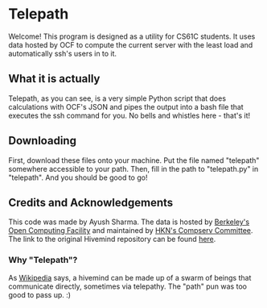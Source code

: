 # Telepath
Welcome! This program is designed as a utility for CS61C students. It uses data hosted by OCF to compute the current server with the least load and automatically ssh's users in to it.

## What it is actually
Telepath, as you can see, is a very simple Python script that does calculations with OCF's JSON and pipes the output into a bash file that executes the ssh command for you. No bells and whistles here - that's it!

## Downloading
First, download these files onto your machine.
Put the file named "telepath" somewhere accessible to your path.
Then, fill in the path to "telepath.py" in "telepath".
And you should be good to go!

## Credits and Acknowledgements
This code was made by Ayush Sharma.
The data is hosted by [Berkeley's Open Computing Facility](https://www.ocf.berkeley.edu/) and maintained by [HKN's Compserv Committee](https://hkn.eecs.berkeley.edu/about/officers). The link to the original Hivemind repository can be found [here](https://github.com/compserv/hivemind).

### Why "Telepath"?
As [Wikipedia](https://en.wikipedia.org/wiki/Group_mind_(science_fiction)) says, a hivemind can be made up of a swarm of beings that communicate directly, sometimes via telepathy. The "path" pun was too good to pass up. :)